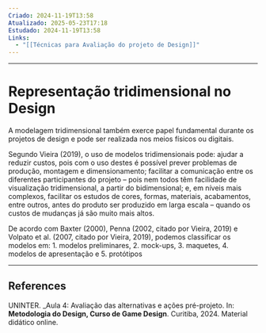 ```yaml
---
Criado: 2024-11-19T13:58
Atualizado: 2025-05-23T17:18
Estudado: 2024-11-19T13:58
Links:
  - "[[Técnicas para Avaliação do projeto de Design]]"
---
```

---
# Representação tridimensional no Design

A modelagem tridimensional também exerce papel fundamental durante os projetos de design e pode ser realizada nos meios físicos ou digitais.

Segundo Vieira (2019), o uso de modelos tridimensionais pode: ajudar a reduzir custos, pois com o uso destes é possível prever problemas de produção, montagem e dimensionamento; facilitar a comunicação entre os diferentes participantes do projeto – pois nem todos têm facilidade de visualização tridimensional, a partir do bidimensional; e, em níveis mais complexos, facilitar os estudos de cores, formas, materiais, acabamentos, entre outros, antes do produto ser produzido em larga escala – quando os custos de mudanças já são muito mais altos.

De acordo com Baxter (2000), Penna (2002, citado por Vieira, 2019) e Volpato et al. (2007, citado por Vieira, 2019), podemos classificar os modelos em: 1. modelos preliminares, 2. mock-ups, 3. maquetes, 4. modelos de apresentação e 5. protótipos


---
## References

UNINTER.  _Aula 4: Avaliação das alternativas e ações pré-projeto. In: **Metodologia do Design, Curso de Game Design**. Curitiba, 2024. Material didático online.